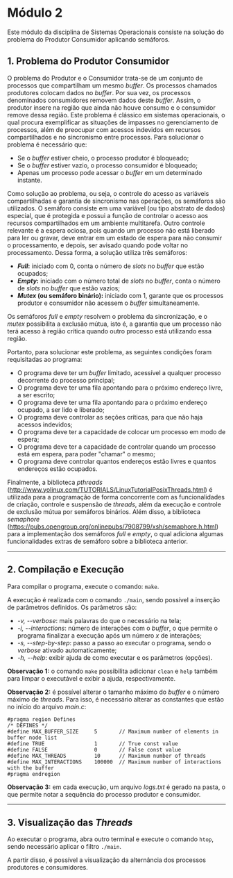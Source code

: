 # Módulo 2

Este módulo da disciplina de Sistemas Operacionais consiste na solução do problema do Produtor Consumidor aplicando semáforos.

## 1. Problema do Produtor Consumidor

O problema do Produtor e o Consumidor trata-se de um conjunto de processos que compartilham um mesmo _buffer_. Os processos chamados produtores colocam dados no _buffer_. Por sua vez, os processos denominados consumidores removem dados deste _buffer_. Assim, o produtor insere na região que ainda não houve consumo e o consumidor remove dessa região. Este problema é clássico em sistemas operacionais, o qual procura exemplificar as situações de impasses no gerenciamento de processos, além de preocupar com acessos indevidos em recursos compartilhados e no sincronismo entre processos. Para solucionar o problema é necessário que:

- Se o _buffer_ estiver cheio, o processo produtor é bloqueado;
- Se o _buffer_ estiver vazio, o processo consumidor é bloqueado;
- Apenas um processo pode acessar o _buffer_ em um determinado instante.

Como solução ao problema, ou seja, o controle do acesso as variáveis compartilhadas e garantia de sincronismo nas operações, os semáforos são utilizados. O semáforo consiste em uma variável (ou tipo abstrato de dados) especial, que é protegida e possui a função de controlar o acesso aos recursos compartilhados em um ambiente multitarefa. Outro controle relevante é a espera ociosa, pois quando um processo não está liberado para ler ou gravar, deve entrar em um estado de espera para não consumir o processamento, e depois, ser avisado quando pode voltar no processamento. Dessa forma, a solução utiliza três semáforos:

- **_Full_:** iniciado com 0, conta o número de _slots_ no _buffer_ que estão ocupados;
- **_Empty_:** iniciado com o número total de _slots_ no _buffer_, conta o número de _slots_ no _buffer_ que estão vazios;
- **_Mutex_ (ou semáforo binário):** iniciado com 1, garante que os processos produtor e consumidor não acessem o _buffer_ simultaneamente.

Os semáforos _full_ e _empty_ resolvem o problema da sincronização, e o _mutex_ possibilita a exclusão mútua, isto é, a garantia que um processo não terá acesso à região crítica quando outro processo está utilizando essa região.

Portanto, para solucionar este problema, as seguintes condições foram requisitadas ao programa:

- O programa deve ter um _buffer_ limitado, acessível a qualquer processo decorrente do processo principal;
- O programa deve ter uma fila apontando para o próximo endereço livre, a ser escrito;
- O programa deve ter uma fila apontando para o próximo endereço ocupado, a ser lido e liberado;
- O programa deve controlar as seções críticas, para que não haja acessos indevidos;
- O programa deve ter a capacidade de colocar um processo em modo de espera;
- O programa deve ter a capacidade de controlar quando um processo está em espera, para poder "chamar" o mesmo;
- O programa deve controlar quantos endereços estão livres e quantos endereços estão ocupados.

Finalmente, a biblioteca _pthreads_ (http://www.yolinux.com/TUTORIALS/LinuxTutorialPosixThreads.html) é utilizada para a programação de forma concorrente com as funcionalidades de criação, controle e suspensão de _threads_, além da execução e controle de exclusão mútua por semáforos binários. Além disso, a biblioteca _semaphore_ (https://pubs.opengroup.org/onlinepubs/7908799/xsh/semaphore.h.html) para a implementação dos semáforos _full_ e _empty_, o qual adiciona algumas funcionalidades extras de semáforo sobre a biblioteca anterior.

-----


## 2. Compilação e Execução

Para compilar o programa, execute o comando: ```make```.

A execução é realizada com o comando ```./main```, sendo possível a inserção de parâmetros definidos. Os parâmetros são:

 - _-v, --verbose_: mais palavras do que o necessário na tela;
 - _-i, --interactions_: número de interações com o _buffer_, o que permite o programa finalizar a execução após um número _x_ de interações;
 - _-s, --step-by-step_: passo a passo ao executar o programa, sendo o _verbose_ ativado automaticamente;
 - _-h, --help_: exibir ajuda de como executar e os parâmetros (opções).

**Observação 1:** o comando ```make``` possibilita adicionar ```clean``` e ```help``` também para limpar o executável e exibir a ajuda, respectivamente.

**Observação 2:** é possível alterar o tamanho máximo do _buffer_ e o número máximo de _threads_. Para isso, é necessário alterar as constantes que estão no início do arquivo _main.c_:
```
#pragma region Defines
/* DEFINES */
#define MAX_BUFFER_SIZE     5       // Maximum number of elements in buffer node list
#define TRUE                1       // True const value
#define FALSE               0       // False const value
#define MAX_THREADS         10      // Maximum number of threads
#define MAX_INTERACTIONS    100000  // Maximum number of interactions with the buffer
#pragma endregion
```

**Observação 3:** em cada execução, um arquivo _logs.txt_ é gerado na pasta, o que permite notar a sequência do processo produtor e consumidor.

-----


## 3. Visualização das _Threads_

Ao executar o programa, abra outro terminal e execute o comando ```htop```, sendo necessário aplicar o filtro ```./main```.

A partir disso, é possível a visualização da alternância dos processos produtores e consumidores.
